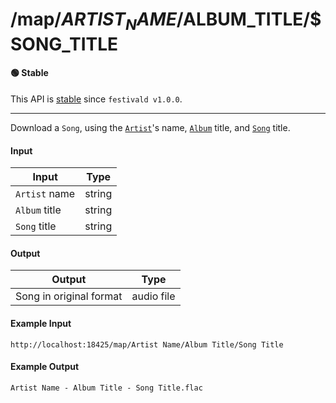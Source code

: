 # /map/$ARTIST_NAME/$ALBUM_TITLE/$SONG_TITLE

#### 🟢 Stable
This API is [stable](../../api-stability/marker.md) since `festivald v1.0.0`.

---

Download a `Song`, using the [`Artist`](../../common-objects/artist.md)'s name, [`Album`](../../common-objects/album.md) title, and [`Song`](../../common-objects/song.md) title.

#### Input
| Input         | Type   |
|---------------|--------|
| `Artist` name | string |
| `Album` title | string |
| `Song` title  | string |

#### Output
| Output                  | Type       |
|-------------------------|------------|
| Song in original format | audio file |

#### Example Input
```http
http://localhost:18425/map/Artist Name/Album Title/Song Title
```

#### Example Output
```plaintext
Artist Name - Album Title - Song Title.flac
```
